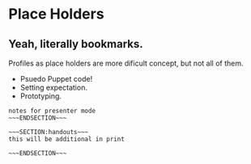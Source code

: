 <!SLIDE>
# Place Holders #
## Yeah, literally bookmarks. ##

Profiles as place holders are more dificult concept, but not all of them. 

* Psuedo Puppet code!
* Setting expectation.
* Prototyping.


~~~SECTION:notes~~~
notes for presenter mode
~~~ENDSECTION~~~

~~~SECTION:handouts~~~
this will be additional in print

~~~ENDSECTION~~~

